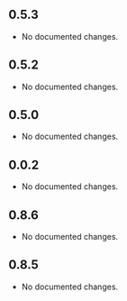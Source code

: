 ## 0.5.3

- No documented changes.

## 0.5.2

- No documented changes.

## 0.5.0

- No documented changes.

## 0.0.2

- No documented changes.

## 0.8.6

- No documented changes.

## 0.8.5

- No documented changes.

